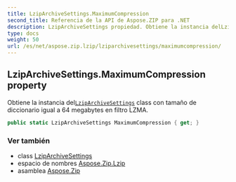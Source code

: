 ```yaml
---
title: LzipArchiveSettings.MaximumCompression
second_title: Referencia de la API de Aspose.ZIP para .NET
description: LzipArchiveSettings propiedad. Obtiene la instancia delLzipArchiveSettings class con tamaño de diccionario igual a 64 megabytes en filtro LZMA.
type: docs
weight: 50
url: /es/net/aspose.zip.lzip/lziparchivesettings/maximumcompression/
---
```

## LzipArchiveSettings.MaximumCompression property

Obtiene la instancia del[`LzipArchiveSettings`](../) class con tamaño de diccionario igual a 64 megabytes en filtro LZMA.

```csharp
public static LzipArchiveSettings MaximumCompression { get; }
```

### Ver también

* class [LzipArchiveSettings](../)
* espacio de nombres [Aspose.Zip.Lzip](../../lziparchivesettings/)
* asamblea [Aspose.Zip](../../../)


